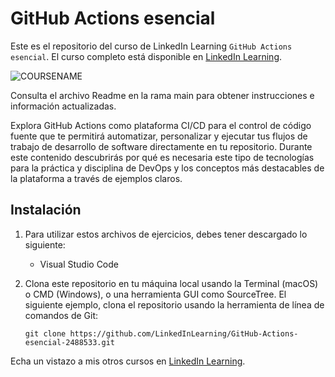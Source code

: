 # GitHub Actions esencial
Este es el repositorio del curso de LinkedIn Learning `GitHub Actions esencial`. El curso completo está disponible en [LinkedIn Learning][lil-course-url].

![COURSENAME][lil-thumbnail-url] 

Consulta el archivo Readme en la rama main para obtener instrucciones e información actualizadas.

Explora GitHub Actions como plataforma CI/CD para el control de código fuente que te permitirá automatizar, personalizar y ejecutar tus flujos de trabajo de desarrollo de software directamente en tu repositorio. Durante este contenido descubrirás por qué es necesaria este tipo de tecnologías para la práctica y disciplina de DevOps y los conceptos más destacables de la plataforma a través de ejemplos claros.

## Instalación
1. Para utilizar estos archivos de ejercicios, debes tener descargado lo siguiente:
	- Visual Studio Code
	
2. Clona este repositorio en tu máquina local usando la Terminal (macOS) o CMD (Windows), o una herramienta GUI como SourceTree.  El siguiente ejemplo, clona el repositorio usando la herramienta de línea de comandos de Git:

	``` git clone https://github.com/LinkedInLearning/GitHub-Actions-esencial-2488533.git ```

Echa un vistazo a mis otros cursos en [LinkedIn Learning](https://www.linkedin.com/learning/instructors/rodrigo-diaz-concha).

[0]: # (Replace these placeholder URLs with actual course URLs)
[lil-course-url]: https://www.linkedin.com/learning/github-actions-esencial/desde-los-procesos-mas-simples-hasta-los-mas-complejos-con-github-actions
[lil-thumbnail-url]: https://media.licdn.com/dms/image/C4E0DAQEdv3abpu4GoA/learning-public-crop_675_1200/0/1669818267108?e=2147483647&v=beta&t=CasWbfDT7N6QpkezKOzQHvAr4FRw6KStKkQoW1YUKn8
